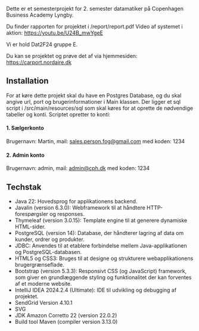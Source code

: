 Dette er et semesterprojekt for 2. semester datamatiker på Copenhagen Business Academy Lyngby.

Du finder rapporten for projektet i /report/report.pdf
Video af systemet i aktion: https://youtu.be/U24B_mwYgeE

Vi er hold Dat2F24 gruppe E.

Du kan se projektet og prøve det af via hjemmesiden: https://carport.nordaire.dk

## Installation
For at køre dette projekt skal du have en Postgres Database, og du skal angive url, port og brugerinformationer i Main klassen.
Der ligger et sql script i /src/main/resources/sql som skal køres for at oprette de nødvendige tabeller og konti. 
Scriptet opretter to konti:

####  1. Sælgerkonto
Brugernavn: Martin, mail: sales.person.fog@gmail.com med koden: 1234
####  2. Admin konto
Brugernavn: admin, mail: admin@cph.dk med koden: 1234

## Techstak
* Java 22: Hovedsprog for applikationens backend.
* Javalin (version 6.3.0): Webframework til at håndtere HTTP-forespørgsler og responses.
* Thymeleaf (version 3.0.15): Template engine til at generere dynamiske HTML-sider.
* PostgreSQL (version 14): Database, der håndterer lagring af data om kunder, ordrer og produkter.
* JDBC: Anvendes til at etablere forbindelse mellem Java-applikationen og PostgreSQL-databasen.
* HTML5 og CSS3: Bruges til at designe og strukturere webapplikationens brugergrænseflade.
* Bootstrap (version 5.3.3): Responsivt CSS (og JavaScript) framework, som giver en grundlæggende styling og funktionalitet der kan forventes af et moderne website.
* IntelliJ IDEA 2024.2.4 (Ultimate): IDE til udvikling og debugging af projektet.
* SendGrid Version 4.10.1
* SVG 
* JDK Amazon Corretto 22 (version 22.0.2)
* Build tool Maven (compiler version 3.13.0)


